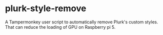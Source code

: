 # plurk-style-remove
A Tampermonkey user script to automatically remove Plurk's custom styles.
That can reduce the loading of GPU on Raspberry pi 5.
